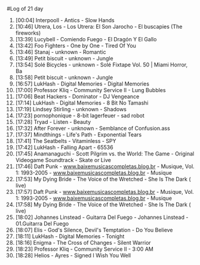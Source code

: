 #Log of 21 day

1. [00:04] Interpooll - Antics - Slow Hands
1. [10:46] Utrera, Los - Los Utrera: El Son Jarocho - El buscapies (The fireworks)
1. [13:39] Lucybell - Comiendo Fuego - El Dragón Y El Gallo
1. [13:42] Foo Fighters - One by One - Tired Of You
1. [13:46] Stanaj - unknown - Romantic
1. [13:49] Petit biscuit - unknown - Jungle
1. [13:54] Solé Bicycles - unknown - Solé Fixtape Vol. 50 | Miami Horror, Ba
1. [13:58] Petit biscuit - unknown - Jungle
1. [16:57] LukHash - Digital Memories - Digital Memories
1. [17:00] Professor Kliq - Community Service II - Lung Bubbles
1. [17:06] Beat Hackers - Dominator - DJ Vengeance
1. [17:14] LukHash - Digital Memories - 8 Bit No Tamashi
1. [17:19] Lindsey Stirling - unknown - Shadows
1. [17:23] pornophonique - 8-bit lagerfeuer - sad robot
1. [17:28] Tryad - Listen - Beauty
1. [17:32] After Forever - unknown - Semblance of Confusion.ass
1. [17:37] Mindthings - Life's Path - Exponential Tears
1. [17:41] The Seatbelts - Vitaminless - SPY
1. [17:42] LukHash - Falling Apart - 65536
1. [17:45] Anamanaguchi - Scott Pilgrim vs. the World: The Game - Original Videogame Soundtrack - Skate or Live
1. [17:46] Daft Punk - www.baixemusicascompletas.blog.br - Musique, Vol. 1: 1993-2005 - www.baixemusicascompletas.blog.br - Musique
1. [17:53] My Dying Bride - The Voice of the Wretched - She Is The Dark ( live)
1. [17:57] Daft Punk - www.baixemusicascompletas.blog.br - Musique, Vol. 1: 1993-2005 - www.baixemusicascompletas.blog.br - Musique
1. [17:58] My Dying Bride - The Voice of the Wretched - She Is The Dark ( live)
1. [18:02] Johannes Linstead - Guitarra Del Fuego - Johannes Linstead - 01.Guitarra Del Fuego
1. [18:07] Elis - God's Silence, Devil's Temptation - Do You Believe
1. [18:11] LukHash - Digital Memories - Tonight
1. [18:16] Enigma - The Cross of Changes - Silent Warrior
1. [18:23] Professor Kliq - Community Service II - 3:00 AM
1. [18:28] Helios - Ayres - Signed I Wish You Well
